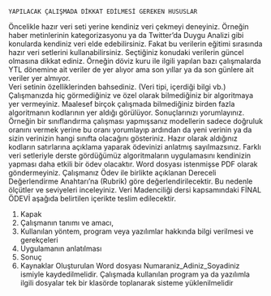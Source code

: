     YAPILACAK ÇALIŞMADA DİKKAT EDİLMESİ GEREKEN HUSUSLAR 
Öncelikle hazır veri seti yerine kendiniz veri çekmeyi deneyiniz. Örneğin haber metinlerinin 
kategorizasyonu ya da Twitter’da Duygu Analizi gibi konularda kendiniz veri elde edebilirsiniz. 
Fakat bu verilerin eğitimi sırasında hazır veri setlerini kullanabilirsiniz. 
Seçtiğiniz konudaki verilerin güncel olmasına dikkat ediniz. Örneğin döviz kuru ile ilgili 
yapılan bazı çalışmalarda YTL dönemine ait veriler de yer alıyor ama son yıllar ya da son 
günlere ait veriler yer almıyor.  
Veri setinin özelliklerinden bahsediniz. (Veri tipi, içerdiği bilgi vb.) 
Çalışmanızda hiç görmediğiniz ve özel olarak bilmediğiniz bir algoritmaya yer vermeyiniz. 
Maalesef birçok çalışmada bilmediğiniz birden fazla algoritmanın kodlarının yer aldığı 
görülüyor. 
Sonuçlarınızı yorumlayınız. Örneğin bir sınıflandırma çalışması yapmışsanız modellerin sadece 
doğruluk oranını vermek yerine bu oranı yorumlayıp ardından da yeni verinin ya da sizin 
verinizin hangi sınıfta olacağını gösteriniz. 
Hazır olarak aldığınız kodların satırlarına açıklama yaparak ödevinizi anlatmış sayılmazsınız. 
Farklı veri setleriyle derste gördüğümüz algoritmaların uygulamasını kendinizin yapması daha 
etkili bir ödev olacaktır. 
Word dosyası istenmişse PDF olarak göndermeyiniz. 
Çalışmanız Ödev ile birlikte açıklanan Dereceli Değerlendirme Anahtarı’na (Rubrik) göre 
değerlendirilecektir. Bu nedenle ölçütler ve seviyeleri inceleyiniz. 
Veri Madenciliği dersi kapsamındaki FİNAL ÖDEVİ aşağıda belirtilen içerikte teslim 
edilecektir. 
1. Kapak 
2. Çalışmanın tanımı ve amacı,  
3. Kullanılan yöntem, program veya yazılımlar hakkında bilgi verilmesi ve gerekçeleri 
4. Uygulamanın anlatılması 
5. Sonuç 
6. Kaynaklar 
Oluşturulan Word dosyası Numaraniz_Adiniz_Soyadiniz ismiyle kaydedilmelidir. 
Çalışmada kullanılan program ya da yazılımla ilgili dosyalar tek bir klasörde toplanarak sisteme 
yüklenilmelidir